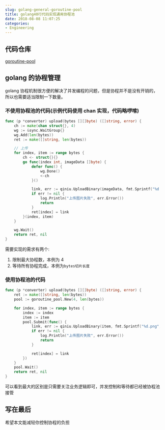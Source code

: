 ```yaml
---
slug: golang-general-goroutine-pool
title: golang40行代码实现通用协程池
date: 2018-08-08 11:07:25
categories:
- Engineering
---
```


## 代码仓库

[goroutine-pool](https://github.com/xialeistudio/goroutine-pool)

## golang 的协程管理

golang 协程机制很方便的解决了并发编程的问题，但是协程并不是没有开销的，所以也需要适当限制一下数量。

### 不使用协程池的代码(示例代码使用 chan 实现，代码略啰嗦)

```go
func (p *converter) upload(bytes [][]byte) ([]string, error) {
	ch := make(chan struct{}, 4)
	wg := &sync.WaitGroup{}
	wg.Add(len(bytes))
	ret := make([]string, len(bytes))

	// 上传
	for index, item := range bytes {
		ch <- struct{}{}
		go func(index int, imageData []byte) {
			defer func() {
				wg.Done()
				<-ch
			}()

			link, err := qiniu.UploadBinary(imageData, fmt.Sprintf("%d.png", time.Now().UnixNano()))
			if err != nil {
				log.Println("上传图片失败", err.Error())
				return
			}
			ret[index] = link
		}(index, item)
	}

	wg.Wait()
	return ret, nil
}
```

需要实现的需求有两个:

1.  限制最大协程数，本例为 4
2.  等待所有协程完成，本例为`bytes切片长度`

### 使用协程池的代码

```go
func (p *converter) upload(bytes [][]byte) ([]string, error) {
	ret := make([]string, len(bytes))
	pool := goroutine_pool.New(4, len(bytes))

	for index, item := range bytes {
		index := index
		item := item
		pool.Submit(func() {
			link, err := qiniu.UploadBinary(item, fmt.Sprintf("%d.png", time.Now().UnixNano()))
			if err != nil {
				log.Println("上传图片失败", err.Error())
				return
			}

			ret[index] = link
		})
	}
	pool.Wait()
	return ret, nil
}
```

可以看到最大的区别是只需要关注业务逻辑即可，并发控制和等待都已经被协程池接管

## 写在最后

希望本文能减轻你控制协程的负担
